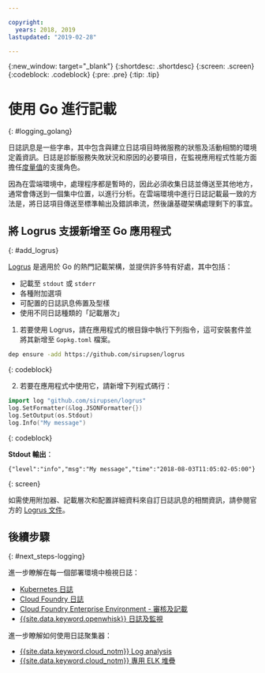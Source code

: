 ```yaml
---

copyright:
  years: 2018, 2019
lastupdated: "2019-02-28"

---
```


{:new_window: target="_blank"}
{:shortdesc: .shortdesc}
{:screen: .screen}
{:codeblock: .codeblock}
{:pre: .pre}
{:tip: .tip}

# 使用 Go 進行記載
{: #logging_golang}

日誌訊息是一些字串，其中包含與建立日誌項目時微服務的狀態及活動相關的環境定義資訊。日誌是診斷服務失敗狀況和原因的必要項目，在監視應用程式性能方面擔任[度量值](/docs/go/appmetrics.html)的支援角色。

因為在雲端環境中，處理程序都是暫時的，因此必須收集日誌並傳送至其他地方，通常會傳送到一個集中位置，以進行分析。在雲端環境中進行日誌記載最一致的方法是，將日誌項目傳送至標準輸出及錯誤串流，然後讓基礎架構處理剩下的事宜。

## 將 Logrus 支援新增至 Go 應用程式
{: #add_logrus}

[Logrus](https://github.com/sirupsen/logrus) 是適用於 Go 的熱門記載架構，並提供許多特有好處，其中包括： 
 * 記載至 `stdout` 或 `stderr`
 * 各種附加選項
 * 可配置的日誌訊息佈置及型樣
 * 使用不同日誌種類的「記載層次」

1. 若要使用 Logrus，請在應用程式的根目錄中執行下列指令，這可安裝套件並將其新增至 `Gopkg.toml` 檔案。
  ```bash
  dep ensure -add https://github.com/sirupsen/logrus
  ```
  {: codeblock}

2. 若要在應用程式中使用它，請新增下列程式碼行：
  ```go
  import log "github.com/sirupsen/logrus"
  log.SetFormatter(&log.JSONFormatter{})
  log.SetOutput(os.Stdout)
  log.Info("My message")
  ```
  {: codeblock}

  **Stdout 輸出**：
  ```
  {"level":"info","msg":"My message","time":"2018-08-03T11:05:02-05:00"}
  ```
  {: screen}

如需使用附加器、記載層次和配置詳細資料來自訂日誌訊息的相關資訊，請參閱官方的 [Logrus 文件](https://godoc.org/gopkg.in/Sirupsen/logrus.v0)。

## 後續步驟
{: #next_steps-logging}

進一步瞭解在每一個部署環境中檢視日誌：
* [Kubernetes 日誌](https://kubernetes.io/docs/concepts/cluster-administration/logging/)
* [Cloud Foundry 日誌](/docs/cli/reference/bluemix_cli/bx_cli.html#ibmcloud_app_logs)
* [Cloud Foundry Enterprise Environment - 審核及記載](/docs/cloud-foundry/auditing-logging.html#auditing-logging)
* [{{site.data.keyword.openwhisk}} 日誌及監視](/docs/openwhisk/openwhisk_logs.html#openwhisk_logs)

進一步瞭解如何使用日誌聚集器：
* [{{site.data.keyword.cloud_notm}} Log analysis](/docs/services/CloudLogAnalysis/log_analysis_ov.html#log_analysis_ov)
* [{{site.data.keyword.cloud_notm}} 專用 ELK 堆疊](https://www.ibm.com/support/knowledgecenter/en/SSBS6K_2.1.0.2/manage_metrics/logging_elk.html)

